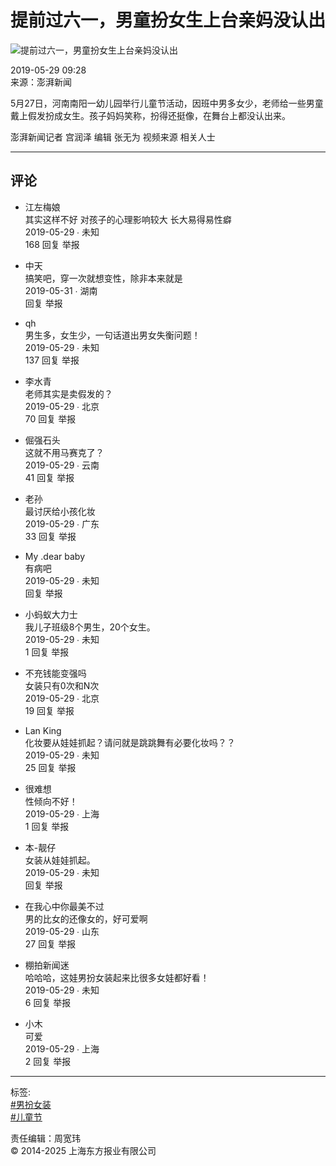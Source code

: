 # 提前过六一，男童扮女生上台亲妈没认出

![提前过六一，男童扮女生上台亲妈没认出](https://image.thepaper.cn/image/20/985/268.jpg)

2019-05-29 09:28  
来源：澎湃新闻

5月27日，河南南阳一幼儿园举行儿童节活动，因班中男多女少，老师给一些男童戴上假发扮成女生。孩子妈妈笑称，扮得还挺像，在舞台上都没认出来。

澎湃新闻记者 宫润泽 编辑 张无为 视频来源 相关人士

---

## 评论

- 江左梅娘  
  其实这样不好 对孩子的心理影响较大 长大易得易性癖  
  2019-05-29 ∙ 未知  
  168  回复  举报

- 中天  
  搞笑吧，穿一次就想变性，除非本来就是  
  2019-05-31 ∙ 湖南  
  回复  举报

- qh  
  男生多，女生少，一句话道出男女失衡问题！  
  2019-05-29 ∙ 未知  
  137  回复  举报

- 李水青  
  老师其实是卖假发的？  
  2019-05-29 ∙ 北京  
  70  回复  举报

- 倔强石头  
  这就不用马赛克了？  
  2019-05-29 ∙ 云南  
  41  回复  举报

- 老孙  
  最讨厌给小孩化妆  
  2019-05-29 ∙ 广东  
  33  回复  举报

- My .dear baby  
  有病吧  
  2019-05-29 ∙ 未知  
  回复  举报

- 小蚂蚁大力士  
  我儿子班级8个男生，20个女生。  
  2019-05-29 ∙ 未知  
  1  回复  举报

- 不充钱能变强吗  
  女装只有0次和N次  
  2019-05-29 ∙ 北京  
  19  回复  举报

- Lan King  
  化妆要从娃娃抓起？请问就是跳跳舞有必要化妆吗？？  
  2019-05-29 ∙ 未知  
  25  回复  举报

- 很难想  
  性倾向不好！  
  2019-05-29 ∙ 上海  
  1  回复  举报

- 本-靓仔  
  女装从娃娃抓起。  
  2019-05-29 ∙ 未知  
  回复  举报

- 在我心中你最美不过  
  男的比女的还像女的，好可爱啊  
  2019-05-29 ∙ 山东  
  27  回复  举报

- 棚拍新闻迷  
  哈哈哈，这娃男扮女装起来比很多女娃都好看！  
  2019-05-29 ∙ 未知  
  6  回复  举报

- 小木  
  可爱  
  2019-05-29 ∙ 上海  
  2  回复  举报

---

标签:  
[#男扮女装](https://www.thepaper.cn/tag/83220)  
[#儿童节](https://www.thepaper.cn/tag/4395)  

责任编辑：周宽玮  
© 2014-2025 上海东方报业有限公司
<!-- tcd_original_link https://www.thepaper.cn/newsDetail_forward_3549653 -->
